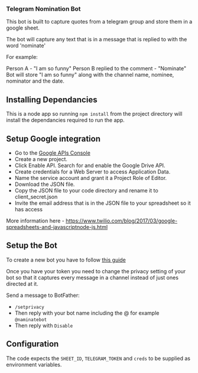 ### Telegram Nomination Bot

This bot is built to capture quotes from a telegram group and store them in a google sheet.

The bot will capture any text that is in a message that is replied to with the word 'nominate'

For example:

Person A - "I am so funny"
Person B replied to the comment - "Nominate"
Bot will store "I am so funny" along with the channel name, nominee, nominator and the date.

## Installing Dependancies

This is a node app so running `npm install` from the project directory will install the dependancies required to run the app.

## Setup Google integration

* Go to the [Google APIs Console](https://console.developers.google.com/)
* Create a new project.
* Click Enable API. Search for and enable the Google Drive API.
* Create credentials for a Web Server to access Application Data.
* Name the service account and grant it a Project Role of Editor.
* Download the JSON file.
* Copy the JSON file to your code directory and rename it to client_secret.json
* Invite the email address that is in the JSON file to your spreadsheet so it has access

More information here - https://www.twilio.com/blog/2017/03/google-spreadsheets-and-javascriptnode-js.html

## Setup the Bot

To create a new bot you have to follow [this guide](https://core.telegram.org/bots#6-botfather)

Once you have your token you need to change the privacy setting of your bot so that it captures every message in a channel instead of just ones directed at it.

Send a message to BotFather:

* `/setprivacy`
* Then reply with your bot name including the @ for example `@naminatebot`
* Then reply with `Disable`


## Configuration
The code expects the `SHEET_ID`, `TELEGRAM_TOKEN` and `creds` to be supplied as environment variables.


